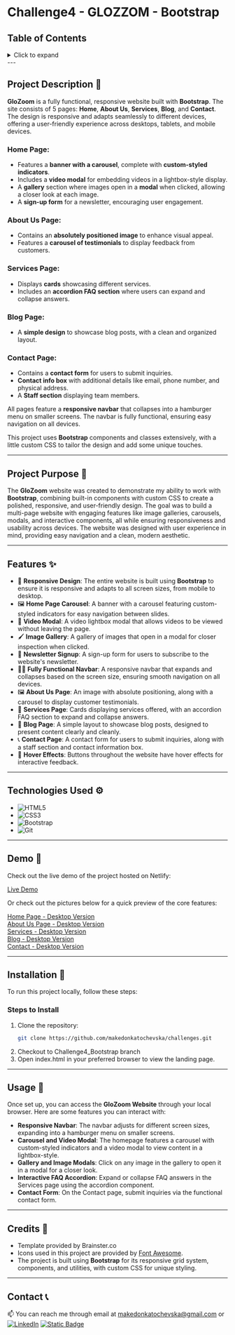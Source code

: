 # Challenge4 - GLOZZOM - Bootstrap

## Table of Contents

<details>
  <summary>Click to expand</summary>
  - 📜 Project Description <br>
  - 📖  Project Purpose <br>
  -  ✨ Features <br>
  - 🎥  Demo <br>
  - ⚙️  Technologies Used <br>
  - 🔨  Installation <br>
  -  🚀 Usage <br>
  -  📝 Credits <br>
  - 📞  Contact <br>
</details>
---

## Project Description 📜

**GloZoom** is a fully functional, responsive website built with **Bootstrap**. The site consists of 5 pages: **Home**, **About Us**, **Services**, **Blog**, and **Contact**. The design is responsive and adapts seamlessly to different devices, offering a user-friendly experience across desktops, tablets, and mobile devices.

### Home Page:

- Features a **banner with a carousel**, complete with **custom-styled indicators**.
- Includes a **video modal** for embedding videos in a lightbox-style display.
- A **gallery** section where images open in a **modal** when clicked, allowing a closer look at each image.
- A **sign-up form** for a newsletter, encouraging user engagement.

### About Us Page:

- Contains an **absolutely positioned image** to enhance visual appeal.
- Features a **carousel of testimonials** to display feedback from customers.

### Services Page:

- Displays **cards** showcasing different services.
- Includes an **accordion FAQ section** where users can expand and collapse answers.

### Blog Page:

- A **simple design** to showcase blog posts, with a clean and organized layout.

### Contact Page:

- Contains a **contact form** for users to submit inquiries.
- **Contact info box** with additional details like email, phone number, and physical address.
- A **Staff section** displaying team members.

All pages feature a **responsive navbar** that collapses into a hamburger menu on smaller screens. The navbar is fully functional, ensuring easy navigation on all devices.

This project uses **Bootstrap** components and classes extensively, with a little custom CSS to tailor the design and add some unique touches.

---

## Project Purpose 📖

The **GloZoom** website was created to demonstrate my ability to work with **Bootstrap**, combining built-in components with custom CSS to create a polished, responsive, and user-friendly design. The goal was to build a multi-page website with engaging features like image galleries, carousels, modals, and interactive components, all while ensuring responsiveness and usability across devices. The website was designed with user experience in mind, providing easy navigation and a clean, modern aesthetic.

---

## Features ✨

- 🎨 **Responsive Design**: The entire website is built using **Bootstrap** to ensure it is responsive and adapts to all screen sizes, from mobile to desktop.
- 🖼️ **Home Page Carousel**: A banner with a carousel featuring custom-styled indicators for easy navigation between slides.
- 🎥 **Video Modal**: A video lightbox modal that allows videos to be viewed without leaving the page.
- 🖌️ **Image Gallery**: A gallery of images that open in a modal for closer inspection when clicked.
- 📝 **Newsletter Signup**: A sign-up form for users to subscribe to the website's newsletter.
- 🧑‍💻 **Fully Functional Navbar**: A responsive navbar that expands and collapses based on the screen size, ensuring smooth navigation on all devices.
- 🖼️ **About Us Page**: An image with absolute positioning, along with a carousel to display customer testimonials.
- 💼 **Services Page**: Cards displaying services offered, with an accordion FAQ section to expand and collapse answers.
- 📝 **Blog Page**: A simple layout to showcase blog posts, designed to present content clearly and cleanly.
- 📞 **Contact Page**: A contact form for users to submit inquiries, along with a staff section and contact information box.
- 🎨 **Hover Effects**: Buttons throughout the website have hover effects for interactive feedback.

---

## Technologies Used ⚙️

- ![HTML5](https://img.shields.io/badge/HTML5-E34F26?style=flat-square&logo=html5&logoColor=white)
- ![CSS3](https://img.shields.io/badge/CSS3-1572B6?style=flat-square&logo=css3&logoColor=white)
- ![Bootstrap](https://img.shields.io/badge/Bootstrap-7952B3?style=flat-square&logo=bootstrap&logoColor=white)
- ![Git](https://img.shields.io/badge/Git-F05032?style=flat-square&logo=git&logoColor=white)

---

## Demo 🎥

Check out the live demo of the project hosted on Netlify:

<a href="https://magneticgallerywebsite-challenge3.netlify.app/" target="_blank">Live Demo</a>

Or check out the pictures below for a quick preview of the core features:

<a href='https://i.imghippo.com/files/ec2676hGI.png' target='_blank'>Home Page - Desktop Version</a>
<br>
<a href='https://i.imghippo.com/files/Rnn9007FY.png' target='_blank'>About Us Page - Desktop Version</a>
<br>
<a href='https://i.imghippo.com/files/arL8284gM.png' target='_blank'>Services - Desktop Version</a>
<br>
<a href='https://i.imghippo.com/files/SeOk9706aBs.png' target='_blank'>Blog - Desktop Version</a>
<br>
<a href='https://i.imghippo.com/files/AAoK2341Kfw.png' target='_blank'>Contact - Desktop Version</a>

---

## Installation 🔨

To run this project locally, follow these steps:

### Steps to Install

1. Clone the repository:
   ```bash
   git clone https://github.com/makedonkatochevska/challenges.git
   ```
2. Checkout to Challenge4_Bootstrap branch
3. Open index.html in your preferred browser to view the landing page.

---

## Usage 🚀

Once set up, you can access the **GloZoom Website** through your local browser. Here are some features you can interact with:

- **Responsive Navbar**: The navbar adjusts for different screen sizes, expanding into a hamburger menu on smaller screens.
- **Carousel and Video Modal**: The homepage features a carousel with custom-styled indicators and a video modal to view content in a lightbox-style.
- **Gallery and Image Modals**: Click on any image in the gallery to open it in a modal for a closer look.
- **Interactive FAQ Accordion**: Expand or collapse FAQ answers in the Services page using the accordion component.
- **Contact Form**: On the Contact page, submit inquiries via the functional contact form.

---

## Credits 📝

- Template provided by Brainster.co
- Icons used in this project are provided by [Font Awesome](https://fontawesome.com/).
- The project is built using **Bootstrap** for its responsive grid system, components, and utilities, with custom CSS for unique styling.

---

## Contact 📞

📫 You can reach me through email at [makedonkatochevska@gmail.com](mailto:makedonkatochevska@gmail.com)
or
[![LinkedIn](https://img.shields.io/badge/LinkedIn-%230077B5.svg?logo=linkedin&logoColor=white)](https://linkedin.com/in/makedonka-tochevska)
[![Static Badge](https://img.shields.io/badge/GitHub-white?style=flat&logo=github&logoColor=black&logoSize=auto&labelColor=white&color=white&cacheSeconds=3600&link=https%3A%2F%2Fgithub.com%2Fmakedonkatochevska)](https://github.com/makedonkatochevska)
